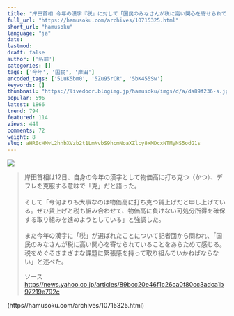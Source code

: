 ```yaml
---
title: "岸田首相 今年の漢字『税』に対して「国民のみなさんが税に高い関心を寄せられていることをあらためて感じる」"
full_url: "https://hamusoku.com/archives/10715325.html"
short_url: "hamusoku"
language: "ja"
date: 
lastmod: 
draft: false
author: ['名前']
categories: []
tags: ['今年', '国民', '岸田']
encoded_tags: ['5LuK5bm0', '5Zu95rCR', '5bK455Sw']
keywords: []
thumbnail: "https://livedoor.blogimg.jp/hamusoku/imgs/d/a/da89f236-s.jpg"
popular: 596
latest: 1866
trend: 794
featured: 114
views: 449
comments: 72
weight: 8
slug: aHR0cHMvL2hhbXVzb2t1LmNvbS9hcmNoaXZlcy8xMDcxNTMyNS5odG1s
---
```


![](https://livedoor.blogimg.jp/hamusoku/imgs/d/a/da89f236-s.jpg)

<blockquote><p></p><p>岸田首相は12日、自身の今年の漢字として物価高に打ち克つ（かつ）、デフレを克服する意味で「克」だと語った。<br> <br> そして「今何よりも大事なのは物価高に打ち克つ賃上げだと申し上げている。ぜひ賃上げと税も組み合わせて、物価高に負けない可処分所得を確保する取り組みを進めようとしている」と強調した。<br> <br> また今年の漢字に「税」が選ばれたことについて記者団から問われ、「国民のみなさんが税に高い関心を寄せられていることをあらためて感じる。税をめぐるさまざまな課題に緊張感を持って取り組んでいかねばならない」と述べた。<br></p>ソース <a href='https//news.yahoo.co.jp/articles/89bcc20e46f1c26ca0f80cc3adca1b97219e792c' target='blank'>https//news.yahoo.co.jp/articles/89bcc20e46f1c26ca0f80cc3adca1b97219e792c</a></blockquote>

(https//hamusoku.com/archives/10715325.html)
